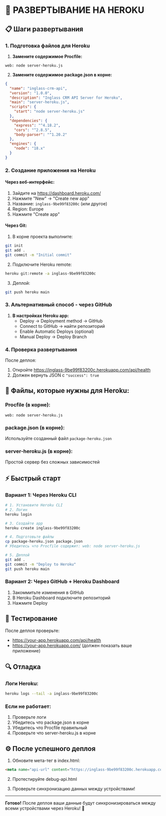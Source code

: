 # 🚀 РАЗВЕРТЫВАНИЕ НА HEROKU

## 📋 Шаги развертывания

### 1. Подготовка файлов для Heroku

1. **Замените содержимое Procfile:**
```
web: node server-heroku.js
```

2. **Замените содержимое package.json в корне:**
```json
{
  "name": "inglass-crm-api",
  "version": "1.0.0",
  "description": "Inglass CRM API Server for Heroku",
  "main": "server-heroku.js",
  "scripts": {
    "start": "node server-heroku.js"
  },
  "dependencies": {
    "express": "^4.18.2",
    "cors": "^2.8.5",
    "body-parser": "^1.20.2"
  },
  "engines": {
    "node": "18.x"
  }
}
```

### 2. Создание приложения на Heroku

#### Через веб-интерфейс:
1. Зайдите на https://dashboard.heroku.com/
2. Нажмите "New" → "Create new app"
3. Название: `inglass-9be99f83200c` (или другое)
4. Region: Europe
5. Нажмите "Create app"

#### Через Git:
1. В корне проекта выполните:
```bash
git init
git add .
git commit -m "Initial commit"
```

2. Подключите Heroku remote:
```bash
heroku git:remote -a inglass-9be99f83200c
```

3. Деплой:
```bash
git push heroku main
```

### 3. Альтернативный способ - через GitHub

1. **В настройках Heroku app:**
   - Deploy → Deployment method → GitHub
   - Connect to GitHub → найти репозиторий
   - Enable Automatic Deploys (optional)
   - Manual Deploy → Deploy Branch

### 4. Проверка развертывания

После деплоя:
1. Откройте https://inglass-9be99f83200c.herokuapp.com/api/health
2. Должен вернуть JSON с `"success": true`

## 🔧 Файлы, которые нужны для Heroku:

### Procfile (в корне):
```
web: node server-heroku.js
```

### package.json (в корне):
Используйте созданный файл `package-heroku.json`

### server-heroku.js (в корне):
Простой сервер без сложных зависимостей

## ⚡ Быстрый старт

### Вариант 1: Через Heroku CLI
```bash
# 1. Установите Heroku CLI
# 2. Логин
heroku login

# 3. Создайте app
heroku create inglass-9be99f83200c

# 4. Подготовьте файлы
cp package-heroku.json package.json
# Убедитесь что Procfile содержит: web: node server-heroku.js

# 5. Деплой
git add .
git commit -m "Deploy to Heroku"
git push heroku main
```

### Вариант 2: Через GitHub + Heroku Dashboard
1. Закоммитьте изменения в GitHub
2. В Heroku Dashboard подключите репозиторий
3. Нажмите Deploy

## 🧪 Тестирование

После деплоя проверьте:
- https://your-app.herokuapp.com/api/health
- https://your-app.herokuapp.com/ (должен показать ваше приложение)

## 🔍 Отладка

### Логи Heroku:
```bash
heroku logs --tail -a inglass-9be99f83200c
```

### Если не работает:
1. Проверьте логи
2. Убедитесь что package.json в корне
3. Убедитесь что Procfile правильный
4. Проверьте что server-heroku.js в корне

## ⚙️ После успешного деплоя

1. Обновите мета-тег в index.html:
```html
<meta name="api-url" content="https://inglass-9be99f83200c.herokuapp.com/api">
```

2. Протестируйте debug-api.html

3. Проверьте синхронизацию данных между устройствами!

---

**Готово!** После деплоя ваши данные будут синхронизироваться между всеми устройствами через Heroku! 🎯
